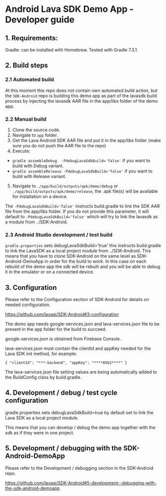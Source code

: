# Android Lava SDK Demo App - Developer guide

## 1. Requirements:

Gradle: can be installed with Homebrew. Tested with Gradle 7.3.1.

## 2. Build steps

### 2.1 Automated build

At this moment this repo does not contain own automated build action, but the `SDK-Android` repo is building
this demo app as part of the lavasdk build process by injecting the lavasdk AAR file in the app/libs folder
of the demo app.

### 2.2 Manual build

1. Clone the source code.
2. Navigate to `app` folder.
3. Get the Lava Android SDK AAR file and put it in the app/libs folder (make sure you do not push the AAR file to the repo)
4. Execute:
  - `gradle assembleDebug  -PdebugLavaSdkBuild='false'` if you want to build with Debug variant.
  - `gradle assembleRelease -PdebugLavaSdkBuild='false'` if you want to build with Release variant.
5. Navigate to `./app/build/outputs/apk/demo/debug` or `./app/build/outputs/apk/demo/release`, the .apk file(s) will be available for installation on a device.

The `-PdebugLavaSdkBuild='false'` instructs build.gradle to link the SDK AAR file from the app/libs folder.
If you do not provide this parameter, it will default to `-PdebugLavaSdkBuild='false'` which will try to link the lavasdk as a module from ../SDK-Android.

### 2.3 Android Studio development / test build

`gradle.properties` sets debugLavaSdkBuild='true' this instructs build.gradle to link the LavaSDK as a local project module from ../SDK-Android.
This means that you have to clone SDK-Android on the same level as SDK-Android-DemoApp in order for the build to work.
In this case on each rebuild of the demo app the sdk will be rebuilt and you will be able to debug it in the emulator or on a connected device.

## 3. Configuration

Please refer to the Configuration section of SDK-Android for details on needed configuration.

https://github.com/lavaai/SDK-Android#3-configuration

The demo app needs google-services.json and lava-services.json file to be present in the app folder for the build to succeed.

google-services.json is obtained from Firebase Console.

lava-services.json must contain the clientId and appKey needed for the Lava SDK init method, for example:

`{
"clientId": "***-backend",
"appKey": "****05b2****"
}`

The lava-services.json file setting values are being automatically added to the BuildConfig class by build.gradle.

## 4. Development / debug / test cycle configuration

gradle.properties sets debugLavaSdkBuild=true by default set to link the Lava SDK as a local project module.

This means that you can develop / debug the demo app together with the sdk as if they were in one project.

## 5. Development / debugging with the SDK-Android-DemoApp

Please refer to the Development / debugging section in the SDK-Android repo.

https://github.com/lavaai/SDK-Android#5-development--debugging-with-the-sdk-android-demoapp
